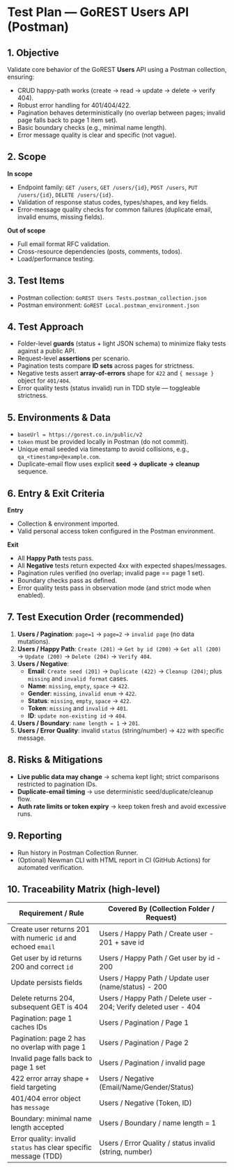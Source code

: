 # Test Plan — GoREST Users API (Postman)

## 1. Objective
Validate core behavior of the GoREST **Users** API using a Postman collection, ensuring:
- CRUD happy-path works (create → read → update → delete → verify 404).
- Robust error handling for 401/404/422.
- Pagination behaves deterministically (no overlap between pages; invalid page falls back to page 1 item set).
- Basic boundary checks (e.g., minimal name length).
- Error message quality is clear and specific (not vague).

## 2. Scope
**In scope**
- Endpoint family: `GET /users`, `GET /users/{id}`, `POST /users`, `PUT /users/{id}`, `DELETE /users/{id}`.
- Validation of response status codes, types/shapes, and key fields.
- Error-message quality checks for common failures (duplicate email, invalid enums, missing fields).

**Out of scope**
- Full email format RFC validation.
- Cross-resource dependencies (posts, comments, todos).
- Load/performance testing.

## 3. Test Items
- Postman collection: `GoREST Users Tests.postman_collection.json`
- Postman environment: `GoREST Local.postman_environment.json`

## 4. Test Approach
- Folder-level **guards** (status + light JSON schema) to minimize flaky tests against a public API.
- Request-level **assertions** per scenario.
- Pagination tests compare **ID sets** across pages for strictness.
- Negative tests assert **array-of-errors** shape for `422` and `{ message }` object for `401/404`.
- Error quality tests (status invalid) run in TDD style — toggleable strictness.

## 5. Environments & Data
- `baseUrl = https://gorest.co.in/public/v2`
- `token` must be provided locally in Postman (do not commit).
- Unique email seeded via timestamp to avoid collisions, e.g., `qa_<timestamp>@example.com`.
- Duplicate-email flow uses explicit **seed → duplicate → cleanup** sequence.

## 6. Entry & Exit Criteria
**Entry**
- Collection & environment imported.
- Valid personal access token configured in the Postman environment.

**Exit**
- All **Happy Path** tests pass.
- All **Negative** tests return expected 4xx with expected shapes/messages.
- Pagination rules verified (no overlap; invalid page == page 1 set).
- Boundary checks pass as defined.
- Error quality tests pass in observation mode (and strict mode when enabled).

## 7. Test Execution Order (recommended)
1. **Users / Pagination**: `page=1` → `page=2` → `invalid page` (no data mutations).
2. **Users / Happy Path**: `Create (201)` → `Get by id (200)` → `Get all (200)` → `Update (200)` → `Delete (204)` → `Verify 404`.
3. **Users / Negative**:
   - **Email**: `Create seed (201)` → `Duplicate (422)` → `Cleanup (204)`; plus `missing` and `invalid format` cases.
   - **Name**: `missing`, `empty`, `space` → `422`.
   - **Gender**: `missing`, `invalid enum` → `422`.
   - **Status**: `missing`, `empty`, `space` → `422`.
   - **Token**: `missing` and `invalid` → `401`.
   - **ID**: `update non-existing id` → `404`.
4. **Users / Boundary**: `name length = 1` → `201`.
5. **Users / Error Quality**: invalid `status` (string/number) → `422` with specific message.

## 8. Risks & Mitigations
- **Live public data may change** → schema kept light; strict comparisons restricted to pagination IDs.
- **Duplicate-email timing** → use deterministic seed/duplicate/cleanup flow.
- **Auth rate limits or token expiry** → keep token fresh and avoid excessive runs.

## 9. Reporting
- Run history in Postman Collection Runner.
- (Optional) Newman CLI with HTML report in CI (GitHub Actions) for automated verification.

## 10. Traceability Matrix (high-level)
| Requirement / Rule | Covered By (Collection Folder / Request) |
|---|---|
| Create user returns 201 with numeric `id` and echoed `email` | Users / Happy Path / Create user - 201 + save id |
| Get user by id returns 200 and correct `id` | Users / Happy Path / Get user by id - 200 |
| Update persists fields | Users / Happy Path / Update user (name/status) - 200 |
| Delete returns 204, subsequent GET is 404 | Users / Happy Path / Delete user - 204; Verify deleted user - 404 |
| Pagination: page 1 caches IDs | Users / Pagination / Page 1 |
| Pagination: page 2 has no overlap with page 1 | Users / Pagination / Page 2 |
| Invalid page falls back to page 1 set | Users / Pagination / invalid page |
| 422 error array shape + field targeting | Users / Negative (Email/Name/Gender/Status) |
| 401/404 error object has `message` | Users / Negative (Token, ID) |
| Boundary: minimal name length accepted | Users / Boundary / name length = 1 |
| Error quality: invalid `status` has clear specific message (TDD) | Users / Error Quality / status invalid (string, number) |
